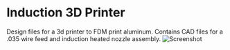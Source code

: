 # Induction 3D Printer

Design files for a 3d printer to FDM print aluminum. Contains CAD files for a .035 wire feed and induction heated nozzle assembly.
![Screenshot](Screenshot.png)

